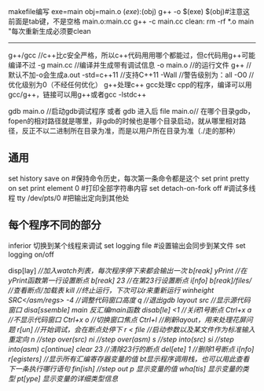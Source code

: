 makefile编写
exe=main
obj=main.o
$(exe):$(obj)
        g++ -o $(exe) $(obj)#注意这前面是tab键，不是空格
main.o:main.cc
        g++ -c main.cc
clean:
        rm -rf *.o main
"每次重新生成必须要clean
**********************************************************
g++/gcc //c++比c安全严格，所以c++代码用用哪个都能过，但c代码用g++可能编译不过
  -g main.cc //编译并生成带有调试信息
  -o main.o //的运行文件 g++  //默认不加-o会生成a.out
  -std=c++11 //支持C++11
  -Wall //警告级别为：all
  -O0 //优化级别为0（不经任何优化）
g++处理c++
gcc处理c
cpp的程序，编译可以用gcc/g++，链接可以用g++或者gcc -lstdc++


gdb main.o //启动gdb调试程序 或者 gdb 进入后 file main.o// 在哪个目录gdb，fopen的相对路径就是哪里，非gdb的时候也是哪个目录启动，就从哪里相对路径，反正不以二进制所在目录为准，而是以用户所在目录为准（./走的那种）

## 通用
set history save on #保持命令历史，每次第一条命令都是这个
set print pretty on
set print element 0 #打印全部字符串内容
set detach-on-fork off #调试多线程
tty /dev/pts/0 #把输出定向到其他处

## 每个程序不同的部分
inferior <num> 切换到某个线程来调试
set logging file <file name> #设置输出会同步到某文件
set logging on/off

disp[lay] <var> //加入watch列表，每次程序停下来都会输出一次
b[reak] yPrint //在yPrint函数第一行设置断点
b[reak] 23 //在第23行设置断点
i[nfo] b[reak]/files/ //查看断点/加载表
kill //终止运行，下次可以r来重新运行
winheight SRC</asm/regs> -4 //调整代码窗口高度
q //退出gdb
layout src //显示源代码窗口
disa[ssemble] main 反汇编main函数
disab[le] <1 //关闭1号断点
Ctrl+x a //不显示代码窗口
Ctrl+x o //切换窗口焦点
Ctrl+l //刷新layout，用来处理花屏问题
r[un] //开始调试，会在断点处停下 <args> r < file //启动参数以及某文件作为标准输入 重定向
n //step over(src)
ni //step over(asm)
s //step into(src)
si //step into(asm)
c[ontinue]
clear 23 //清除23行的断点
del[ete] 1 //删除1号断点
i[nfo] r[egisters] //显示所有汇编寄存器变量的值
bt显示程序调用栈，也可以用此查看下一条执行哪行语句
fin[ish] //step out
p 显示变量的值
wha[tis] 显示变量的类型
pt[ype] 显示变量的详细类型信息
